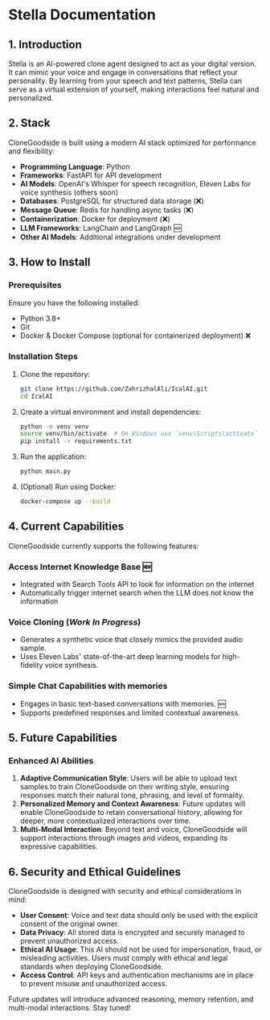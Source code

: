 # Stella Documentation

## 1. Introduction
Stella is an AI-powered clone agent designed to act as your digital version. It can mimic your voice and engage in conversations that reflect your personality. By learning from your speech and text patterns, Stella can serve as a virtual extension of yourself, making interactions feel natural and personalized.

## 2. Stack
CloneGoodside is built using a modern AI stack optimized for performance and flexibility:

- **Programming Language**: Python
- **Frameworks**: FastAPI for API development
- **AI Models**: OpenAI's Whisper for speech recognition, Eleven Labs for voice synthesis (others soon)
- **Databases**: PostgreSQL for structured data storage (❌)
- **Message Queue**: Redis for handling async tasks (❌)
- **Containerization**: Docker for deployment (❌)
- **LLM Frameworks**: LangChain and LangGraph 🆕
- **Other AI Models**: Additional integrations under development

## 3. How to Install

### Prerequisites
Ensure you have the following installed:
- Python 3.8+
- Git
- Docker & Docker Compose (optional for containerized deployment) ❌

### Installation Steps
1. Clone the repository:
   ```bash
   git clone https://github.com/ZahrizhalAli/IcalAI.git
   cd IcalAI
   ```
2. Create a virtual environment and install dependencies:
   ```bash
   python -m venv venv
   source venv/bin/activate  # On Windows use `venv\Scripts\activate`
   pip install -r requirements.txt
   ```
3. Run the application:
   ```bash
   python main.py
   ```
4. (Optional) Run using Docker:
   ```bash
   docker-compose up --build
   ```

## 4. Current Capabilities
CloneGoodside currently supports the following features:

### Access Internet Knowledge Base 🆕
- Integrated with Search Tools API to look for information on the internet
- Automatically trigger internet search when the LLM does not know the information

### Voice Cloning (_Work In Progress_)
- Generates a synthetic voice that closely mimics the provided audio sample.
- Uses Eleven Labs' state-of-the-art deep learning models for high-fidelity voice synthesis.

### Simple Chat Capabilities with memories
- Engages in basic text-based conversations with memories. 🆕
- Supports predefined responses and limited contextual awareness.

## 5. Future Capabilities
### Enhanced AI Abilities
1. **Adaptive Communication Style**: Users will be able to upload text samples to train CloneGoodside on their writing style, ensuring responses match their natural tone, phrasing, and level of formality.
2. **Personalized Memory and Context Awareness**: Future updates will enable CloneGoodside to retain conversational history, allowing for deeper, more contextualized interactions over time.
3. **Multi-Modal Interaction**: Beyond text and voice, CloneGoodside will support interactions through images and videos, expanding its expressive capabilities.

## 6. Security and Ethical Guidelines
CloneGoodside is designed with security and ethical considerations in mind:
- **User Consent**: Voice and text data should only be used with the explicit consent of the original owner.
- **Data Privacy**: All stored data is encrypted and securely managed to prevent unauthorized access.
- **Ethical AI Usage**: This AI should not be used for impersonation, fraud, or misleading activities. Users must comply with ethical and legal standards when deploying CloneGoodside.
- **Access Control**: API keys and authentication mechanisms are in place to prevent misuse and unauthorized access.

Future updates will introduce advanced reasoning, memory retention, and multi-modal interactions. Stay tuned!
